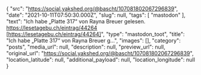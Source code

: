 {
  "src": "https://social.yakshed.org/@bascht/107081802067296839",
  "date": "2021-10-11T07:50:30.000Z",
  "slug": null,
  "tags": [
    "mastodon"
  ],
  "text": "Ich habe „Platte 317“ von Rayna Breuer gelesen. https://lesetagebu.ch/eintrag/44264 [https://lesetagebu.ch/eintrag/44264]",
  "type": "mastodon_toot",
  "title": "Ich habe „Platte 317“ von Rayna Breuer g…",
  "images": [],
  "category": "posts",
  "media_url": null,
  "description": null,
  "preview_url": null,
  "original_url": "https://social.yakshed.org/@bascht/107081802067296839",
  "location_latitude": null,
  "additional_payload": null,
  "location_longitude": null
}